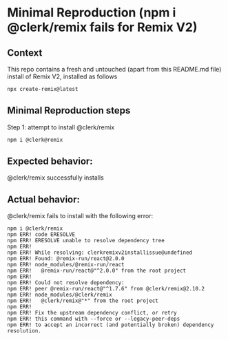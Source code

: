 # Minimal Reproduction (npm i @clerk/remix fails for Remix V2)

## Context

This repo contains a fresh and untouched (apart from this README.md file) install of Remix V2, installed as follows 

```sh
npx create-remix@latest
```

## Minimal Reproduction steps

Step 1: attempt to install @clerk/remix

```sh
npm i @clerk@remix
```

## Expected behavior: 

@clerk/remix successfully installs


## Actual behavior:

@clerk/remix fails to install with the following error:

```
npm i @clerk/remix
npm ERR! code ERESOLVE
npm ERR! ERESOLVE unable to resolve dependency tree
npm ERR!
npm ERR! While resolving: clerkremixv2installissue@undefined
npm ERR! Found: @remix-run/react@2.0.0
npm ERR! node_modules/@remix-run/react
npm ERR!   @remix-run/react@"^2.0.0" from the root project
npm ERR!
npm ERR! Could not resolve dependency:
npm ERR! peer @remix-run/react@"^1.7.6" from @clerk/remix@2.10.2
npm ERR! node_modules/@clerk/remix
npm ERR!   @clerk/remix@"*" from the root project
npm ERR!
npm ERR! Fix the upstream dependency conflict, or retry
npm ERR! this command with --force or --legacy-peer-deps
npm ERR! to accept an incorrect (and potentially broken) dependency resolution.
```
